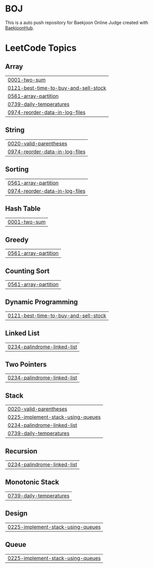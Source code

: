 # BOJ
This is a auto push repository for Baekjoon Online Judge created with [BaekjoonHub](https://github.com/BaekjoonHub/BaekjoonHub).

<!---LeetCode Topics Start-->
# LeetCode Topics
## Array
|  |
| ------- |
| [0001-two-sum](https://github.com/SungchoonPark/BOJ/tree/master/0001-two-sum) |
| [0121-best-time-to-buy-and-sell-stock](https://github.com/SungchoonPark/BOJ/tree/master/0121-best-time-to-buy-and-sell-stock) |
| [0561-array-partition](https://github.com/SungchoonPark/BOJ/tree/master/0561-array-partition) |
| [0739-daily-temperatures](https://github.com/SungchoonPark/BOJ/tree/master/0739-daily-temperatures) |
| [0974-reorder-data-in-log-files](https://github.com/SungchoonPark/BOJ/tree/master/0974-reorder-data-in-log-files) |
## String
|  |
| ------- |
| [0020-valid-parentheses](https://github.com/SungchoonPark/BOJ/tree/master/0020-valid-parentheses) |
| [0974-reorder-data-in-log-files](https://github.com/SungchoonPark/BOJ/tree/master/0974-reorder-data-in-log-files) |
## Sorting
|  |
| ------- |
| [0561-array-partition](https://github.com/SungchoonPark/BOJ/tree/master/0561-array-partition) |
| [0974-reorder-data-in-log-files](https://github.com/SungchoonPark/BOJ/tree/master/0974-reorder-data-in-log-files) |
## Hash Table
|  |
| ------- |
| [0001-two-sum](https://github.com/SungchoonPark/BOJ/tree/master/0001-two-sum) |
## Greedy
|  |
| ------- |
| [0561-array-partition](https://github.com/SungchoonPark/BOJ/tree/master/0561-array-partition) |
## Counting Sort
|  |
| ------- |
| [0561-array-partition](https://github.com/SungchoonPark/BOJ/tree/master/0561-array-partition) |
## Dynamic Programming
|  |
| ------- |
| [0121-best-time-to-buy-and-sell-stock](https://github.com/SungchoonPark/BOJ/tree/master/0121-best-time-to-buy-and-sell-stock) |
## Linked List
|  |
| ------- |
| [0234-palindrome-linked-list](https://github.com/SungchoonPark/BOJ/tree/master/0234-palindrome-linked-list) |
## Two Pointers
|  |
| ------- |
| [0234-palindrome-linked-list](https://github.com/SungchoonPark/BOJ/tree/master/0234-palindrome-linked-list) |
## Stack
|  |
| ------- |
| [0020-valid-parentheses](https://github.com/SungchoonPark/BOJ/tree/master/0020-valid-parentheses) |
| [0225-implement-stack-using-queues](https://github.com/SungchoonPark/BOJ/tree/master/0225-implement-stack-using-queues) |
| [0234-palindrome-linked-list](https://github.com/SungchoonPark/BOJ/tree/master/0234-palindrome-linked-list) |
| [0739-daily-temperatures](https://github.com/SungchoonPark/BOJ/tree/master/0739-daily-temperatures) |
## Recursion
|  |
| ------- |
| [0234-palindrome-linked-list](https://github.com/SungchoonPark/BOJ/tree/master/0234-palindrome-linked-list) |
## Monotonic Stack
|  |
| ------- |
| [0739-daily-temperatures](https://github.com/SungchoonPark/BOJ/tree/master/0739-daily-temperatures) |
## Design
|  |
| ------- |
| [0225-implement-stack-using-queues](https://github.com/SungchoonPark/BOJ/tree/master/0225-implement-stack-using-queues) |
## Queue
|  |
| ------- |
| [0225-implement-stack-using-queues](https://github.com/SungchoonPark/BOJ/tree/master/0225-implement-stack-using-queues) |
<!---LeetCode Topics End-->